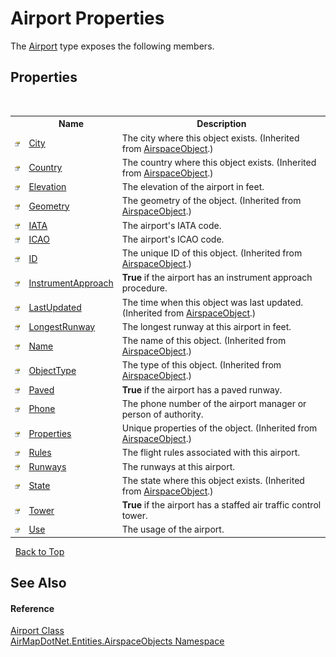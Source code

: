 # Airport Properties
 

The <a href="3a587e92-0b6f-5984-7614-b71eea1f1ba7">Airport</a> type exposes the following members.


## Properties
&nbsp;<table><tr><th></th><th>Name</th><th>Description</th></tr><tr><td>![Public property](media/pubproperty.gif "Public property")</td><td><a href="72587688-65e0-ad88-e180-534d8b5dacbf">City</a></td><td>
The city where this object exists.
 (Inherited from <a href="c77ac3b7-2e5f-3676-6d4b-4fb2c4bc07ce">AirspaceObject</a>.)</td></tr><tr><td>![Public property](media/pubproperty.gif "Public property")</td><td><a href="b5ffaca7-aa0c-0f89-c6fb-c31b38fbbb32">Country</a></td><td>
The country where this object exists.
 (Inherited from <a href="c77ac3b7-2e5f-3676-6d4b-4fb2c4bc07ce">AirspaceObject</a>.)</td></tr><tr><td>![Public property](media/pubproperty.gif "Public property")</td><td><a href="37303d4a-cb86-77a1-f1d5-2b50ec058b3a">Elevation</a></td><td>
The elevation of the airport in feet.</td></tr><tr><td>![Public property](media/pubproperty.gif "Public property")</td><td><a href="5a92d77d-f42b-e5e4-aa5a-98f5aee5f679">Geometry</a></td><td>
The geometry of the object.
 (Inherited from <a href="c77ac3b7-2e5f-3676-6d4b-4fb2c4bc07ce">AirspaceObject</a>.)</td></tr><tr><td>![Public property](media/pubproperty.gif "Public property")</td><td><a href="f4b48e48-86f9-5be6-0e1f-3e9fa7b2cbf1">IATA</a></td><td>
The airport's IATA code.</td></tr><tr><td>![Public property](media/pubproperty.gif "Public property")</td><td><a href="e890f39b-3af4-f2be-7fbb-bfe61f796ad1">ICAO</a></td><td>
The airport's ICAO code.</td></tr><tr><td>![Public property](media/pubproperty.gif "Public property")</td><td><a href="7103b959-9eb4-71a7-24a2-75cb6b8c6f2f">ID</a></td><td>
The unique ID of this object.
 (Inherited from <a href="c77ac3b7-2e5f-3676-6d4b-4fb2c4bc07ce">AirspaceObject</a>.)</td></tr><tr><td>![Public property](media/pubproperty.gif "Public property")</td><td><a href="b9e7446b-9a65-8dcc-38d6-d3823501375e">InstrumentApproach</a></td><td><b>True</b> if the airport has an instrument approach procedure.</td></tr><tr><td>![Public property](media/pubproperty.gif "Public property")</td><td><a href="a63e9327-077f-e20c-273a-b0a1642393f2">LastUpdated</a></td><td>
The time when this object was last updated.
 (Inherited from <a href="c77ac3b7-2e5f-3676-6d4b-4fb2c4bc07ce">AirspaceObject</a>.)</td></tr><tr><td>![Public property](media/pubproperty.gif "Public property")</td><td><a href="b8c3cc71-f484-497f-bfde-728f9148716b">LongestRunway</a></td><td>
The longest runway at this airport in feet.</td></tr><tr><td>![Public property](media/pubproperty.gif "Public property")</td><td><a href="62cfbfd1-6e2f-88a9-d7e0-4757d466f4fc">Name</a></td><td>
The name of this object.
 (Inherited from <a href="c77ac3b7-2e5f-3676-6d4b-4fb2c4bc07ce">AirspaceObject</a>.)</td></tr><tr><td>![Public property](media/pubproperty.gif "Public property")</td><td><a href="1d9ac1d1-869c-f313-c853-de7d7c3ee2ad">ObjectType</a></td><td>
The type of this object.
 (Inherited from <a href="c77ac3b7-2e5f-3676-6d4b-4fb2c4bc07ce">AirspaceObject</a>.)</td></tr><tr><td>![Public property](media/pubproperty.gif "Public property")</td><td><a href="cba9cbc3-a551-a143-d9c2-103b098e698d">Paved</a></td><td><b>True</b> if the airport has a paved runway.</td></tr><tr><td>![Public property](media/pubproperty.gif "Public property")</td><td><a href="6765482b-82e7-0f2c-b005-ad7258bd3dfc">Phone</a></td><td>
The phone number of the airport manager or person of authority.</td></tr><tr><td>![Public property](media/pubproperty.gif "Public property")</td><td><a href="dec12d3f-7f01-af3b-d94f-65ffb93c4c27">Properties</a></td><td>
Unique properties of the object.
 (Inherited from <a href="c77ac3b7-2e5f-3676-6d4b-4fb2c4bc07ce">AirspaceObject</a>.)</td></tr><tr><td>![Public property](media/pubproperty.gif "Public property")</td><td><a href="5e7cff4d-d8fa-6bfc-28cb-eeb2ee9a7eec">Rules</a></td><td>
The flight rules associated with this airport.</td></tr><tr><td>![Public property](media/pubproperty.gif "Public property")</td><td><a href="9695d987-9426-e05b-7fdb-db344189598f">Runways</a></td><td>
The runways at this airport.</td></tr><tr><td>![Public property](media/pubproperty.gif "Public property")</td><td><a href="85dfac87-a1a9-267a-d514-37b3cf1f7ea8">State</a></td><td>
The state where this object exists.
 (Inherited from <a href="c77ac3b7-2e5f-3676-6d4b-4fb2c4bc07ce">AirspaceObject</a>.)</td></tr><tr><td>![Public property](media/pubproperty.gif "Public property")</td><td><a href="cec1a3c1-705d-d57d-b8ba-a32e3b8103c4">Tower</a></td><td><b>True</b> if the airport has a staffed air traffic control tower.</td></tr><tr><td>![Public property](media/pubproperty.gif "Public property")</td><td><a href="775c8692-4b1f-f38a-9bc0-f8475086903a">Use</a></td><td>
The usage of the airport.</td></tr></table>&nbsp;
<a href="#airport-properties">Back to Top</a>

## See Also


#### Reference
<a href="3a587e92-0b6f-5984-7614-b71eea1f1ba7">Airport Class</a><br /><a href="4a77b213-9d2c-92a5-aab7-f2f82873a6fe">AirMapDotNet.Entities.AirspaceObjects Namespace</a><br />